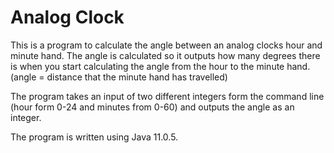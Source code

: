 <h1> Analog Clock</h1>
<p> This is a program to calculate the angle between an analog clocks hour and minute hand. The angle is calculated so it outputs how many degrees there is when you start calculating the angle from the hour to the minute hand. (angle = distance that the minute hand has travelled) </p>
<p> The program takes an input of two different integers form the command line (hour form 0-24 and minutes from 0-60) and outputs the angle as an integer. </p>

<p> The program is written using Java 11.0.5. </p>
